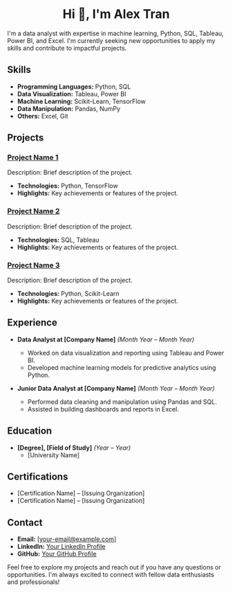 <h1 align="center">Hi 👋, I'm Alex Tran</h1>

<!--
**AlexDatTr/AlexDatTr** is a ✨ _special_ ✨ repository because its `README.md` (this file) appears on your GitHub profile.

Here are some ideas to get you started:

- 🔭 I’m currently working on ...
- 🌱 I’m currently learning ...
- 👯 I’m looking to collaborate on ...
- 🤔 I’m looking for help with ...
- 💬 Ask me about ...
- 📫 How to reach me: ...
- 😄 Pronouns: ...
- ⚡ Fun fact: ...
-->


I'm a data analyst with expertise in machine learning, Python, SQL, Tableau, Power BI, and Excel. I'm currently seeking new opportunities to apply my skills and contribute to impactful projects.

## Skills

- **Programming Languages:** Python, SQL
- **Data Visualization:** Tableau, Power BI
- **Machine Learning:** Scikit-Learn, TensorFlow
- **Data Manipulation:** Pandas, NumPy
- **Others:** Excel, Git

## Projects

### [Project Name 1](link-to-repo)
Description: Brief description of the project.
- **Technologies:** Python, TensorFlow
- **Highlights:** Key achievements or features of the project.

### [Project Name 2](link-to-repo)
Description: Brief description of the project.
- **Technologies:** SQL, Tableau
- **Highlights:** Key achievements or features of the project.

### [Project Name 3](link-to-repo)
Description: Brief description of the project.
- **Technologies:** Python, Scikit-Learn
- **Highlights:** Key achievements or features of the project.

## Experience

- **Data Analyst at [Company Name]** *(Month Year – Month Year)*
  - Worked on data visualization and reporting using Tableau and Power BI.
  - Developed machine learning models for predictive analytics using Python.

- **Junior Data Analyst at [Company Name]** *(Month Year – Month Year)*
  - Performed data cleaning and manipulation using Pandas and SQL.
  - Assisted in building dashboards and reports in Excel.

## Education

- **[Degree], [Field of Study]** *(Year – Year)*
  - [University Name]

## Certifications

- [Certification Name] – [Issuing Organization]
- [Certification Name] – [Issuing Organization]

## Contact

- **Email:** [your-email@example.com]
- **LinkedIn:** [Your LinkedIn Profile](link-to-profile)
- **GitHub:** [Your GitHub Profile](https://github.com/yourusername)

Feel free to explore my projects and reach out if you have any questions or opportunities. I'm always excited to connect with fellow data enthusiasts and professionals!
